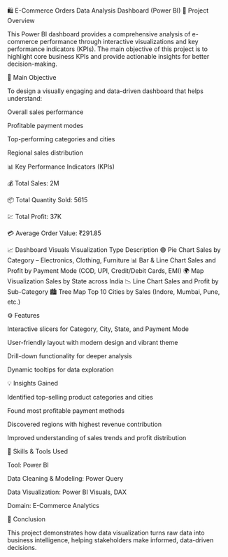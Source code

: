 🛍️ E-Commerce Orders Data Analysis Dashboard (Power BI)
📌 Project Overview

This Power BI dashboard provides a comprehensive analysis of e-commerce performance through interactive visualizations and key performance indicators (KPIs).
The main objective of this project is to highlight core business KPIs and provide actionable insights for better decision-making.

🎯 Main Objective

To design a visually engaging and data-driven dashboard that helps understand:

Overall sales performance

Profitable payment modes

Top-performing categories and cities

Regional sales distribution

📊 Key Performance Indicators (KPIs)

💰 Total Sales: 2M

📦 Total Quantity Sold: 5615

💹 Total Profit: 37K

💳 Average Order Value: ₹291.85


📈 Dashboard Visuals
Visualization Type	Description
🟣 Pie Chart	Sales by Category – Electronics, Clothing, Furniture
📊 Bar & Line Chart	Sales and Profit by Payment Mode (COD, UPI, Credit/Debit Cards, EMI)
🌍 Map Visualization	Sales by State across India
📉 Line Chart	Sales and Profit by Sub-Category
🏙️ Tree Map	Top 10 Cities by Sales (Indore, Mumbai, Pune, etc.)



⚙️ Features

Interactive slicers for Category, City, State, and Payment Mode

User-friendly layout with modern design and vibrant theme

Drill-down functionality for deeper analysis

Dynamic tooltips for data exploration


💡 Insights Gained

Identified top-selling product categories and cities

Found most profitable payment methods

Discovered regions with highest revenue contribution

Improved understanding of sales trends and profit distribution

🧠 Skills & Tools Used

Tool: Power BI

Data Cleaning & Modeling: Power Query

Data Visualization: Power BI Visuals, DAX

Domain: E-Commerce Analytics

🚀 Conclusion

This project demonstrates how data visualization turns raw data into business intelligence, helping stakeholders make informed, data-driven decisions.
